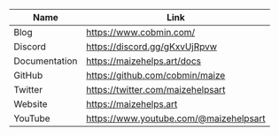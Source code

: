 | Name            | Link                                                       |
| --------------- | ---------------------------------------------------------- |
| Blog            | https://www.cobmin.com/                                    |
| Discord         | https://discord.gg/gKxvUjRpvw                              |
| Documentation   | https://maizehelps.art/docs                                |
| GitHub          | https://github.com/cobmin/maize                            |
| Twitter         | https://twitter.com/maizehelpsart                          |
| Website         | https://maizehelps.art                                     |
| YouTube         | https://www.youtube.com/@maizehelpsart                     |
